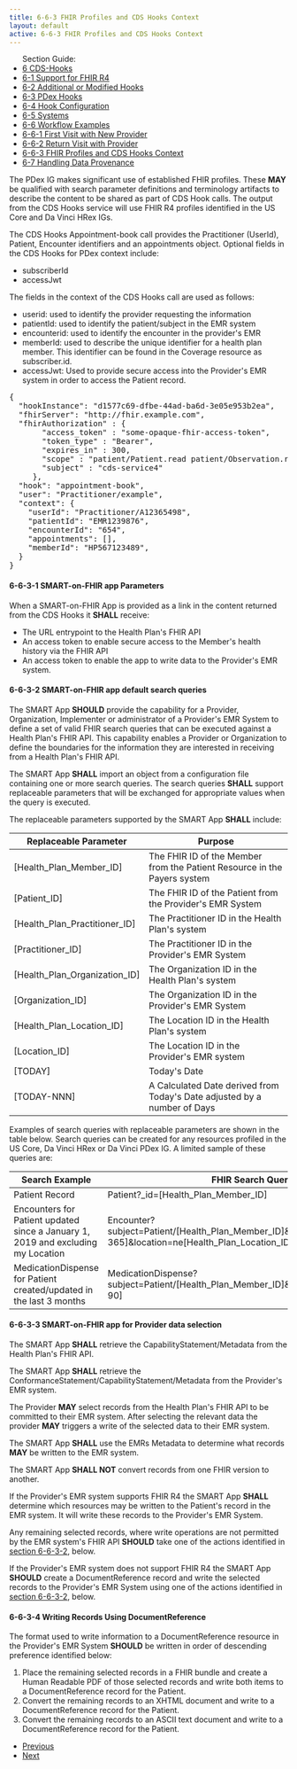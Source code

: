 ```yaml
---
title: 6-6-3 FHIR Profiles and CDS Hooks Context
layout: default
active: 6-6-3 FHIR Profiles and CDS Hooks Context
---
```


<ul id="markdown-toc">
	Section Guide:
  <li><a href="./6_CDS-Hooks.html" id="markdown-toc-cds-hooks">6 CDS-Hooks</a></li>
  <li><a href="./6-1_Support_for_FHIR_R4.html" id="markdown-toc-r4-support">6-1 Support for FHIR R4</a></li>
  <li><a href="./6-2_Additional_or_Modified_Hooks.html" id="markdown-toc-additional">6-2 Additional or Modified Hooks</a></li>
  <li><a href="./6-3_PDex_Hooks.html" id="markdown-toc-pdex-hooks">6-3 PDex Hooks</a></li>
  <li><a href="./6-4_Hook_Configuration.html" id="markdown-toc-hook-configuration">6-4 Hook Configuration</a></li>
	<li><a href="./6-5_Systems.html" id="markdown-toc-systems">6-5 Systems</a></li>
	<li><a href="./6-6_Workflow_Examples.html" id="markdown-toc-examples">6-6 Workflow Examples</a></li>
	<li><a href="./6-6-1_First_Visit_with_New_Provider.html" id="markdown-toc-first-visit">6-6-1 First Visit with New Provider</a></li>
	<li><a href="./6-6-2_Return_Visit_with_Provider.html" id="markdown-toc-return-visit">6-6-2 Return Visit with Provider</a></li>
<li><a href="./6-6-3_FHIR_Profiles_and_CDS_Hooks_Context.html" id="markdown-toc-profiles-and-context">6-6-3 FHIR Profiles and CDS Hooks Context</a></li>
	<li><a href="./6-7_Handling_Data_Provenance.html" id="markdown-toc-provenance">6-7 Handling Data Provenance</a></li>
</ul>

The PDex IG makes significant use of established FHIR profiles. These **MAY** be qualified with search parameter definitions and terminology artifacts to describe the content to be shared as part of CDS Hook calls. The output from the CDS Hooks service will use FHIR R4 profiles identified in the US Core and Da Vinci HRex IGs.


The CDS Hooks Appointment-book call provides the Practitioner (UserId), Patient, Encounter identifiers and an appointments object.
Optional fields in the CDS Hooks for PDex context include:
- subscriberId
- accessJwt

The fields in the context of the CDS Hooks call are used as follows:
- userid: used to identify the provider requesting the information
- patientId: used to identify the patient/subject in the EMR system
- encounterid: used to identify the encounter in the provider's EMR
- memberId: used to describe the unique identifier for a health plan member. This identifier can be found in the Coverage resource as subscriber.id.
- accessJwt: Used to provide secure access into the Provider's EMR system in order to access the Patient record.

<pre>
{
  "hookInstance": "d1577c69-dfbe-44ad-ba6d-3e05e953b2ea",
  "fhirServer": "http://fhir.example.com",
  "fhirAuthorization" : {
       "access_token" : "some-opaque-fhir-access-token",
       "token_type" : "Bearer",
       "expires_in" : 300,
       "scope" : "patient/Patient.read patient/Observation.read",
       "subject" : "cds-service4"
     },
  "hook": "appointment-book",
  "user": "Practitioner/example",
  "context": {
    "userId": "Practitioner/A12365498",
    "patientId": "EMR1239876",
    "encounterId": "654",
    "appointments": [],
    "memberId": "HP567123489",
  }
}
</pre>

#### 6-6-3-1 SMART-on-FHIR app Parameters
When a SMART-on-FHIR App is provided as a link in the content returned from the CDS Hooks it **SHALL** receive:

- The URL entrypoint to the Health Plan's FHIR API
- An access token to enable secure access to the Member's health history via the FHIR API
- An access token to enable the app to write data to the Provider's EMR system.

#### 6-6-3-2 SMART-on-FHIR app default search queries

The SMART App **SHOULD** provide the capability for a Provider, Organization, Implementer or administrator of a Provider's EMR System to define a set of valid FHIR search queries that can be executed against a Health Plan's FHIR API. This capability enables a Provider or Organization to define the boundaries for the information they are interested in receiving from a Health Plan's FHIR API.

The SMART App **SHALL** import an object from a configuration file containing one or more search queries. The search queries **SHALL** support replaceable parameters that will be exchanged for appropriate values when the query is executed.

The replaceable parameters supported by the SMART App **SHALL** include:

| Replaceable Parameter         | Purpose                                                                  |
|-------------------------------|--------------------------------------------------------------------------|
| [Health_Plan_Member_ID]       | The FHIR ID of the Member from the Patient Resource in the Payers system |
| [Patient_ID]                  | The FHIR ID of the Patient from the Provider's EMR System                |
| [Health_Plan_Practitioner_ID] | The Practitioner ID in the Health Plan's system                          |
| [Practitioner_ID]             | The Practitioner ID in the Provider's EMR System                         |
| [Health_Plan_Organization_ID] | The Organization ID in the Health Plan's system                          |
| [Organization_ID]             | The Organization ID in the Provider's EMR System                         |
| [Health_Plan_Location_ID]     | The Location ID in the Health Plan's system                              |
| [Location_ID]                 | The Location ID in the Provider's EMR system                             |
| [TODAY]                       | Today's Date                                                             |
| [TODAY-NNN]                   | A Calculated Date derived from Today's Date adjusted by a number of Days |

Examples of search queries with replaceable parameters are shown in the table below. Search queries can be created for any resources profiled in the US Core, Da Vinci HRex or Da Vinci PDex IG. A limited sample of these queries are:

| Search Example                                                                   | FHIR Search Query                                                                                                 |
|----------------------------------------------------------------------------------|-------------------------------------------------------------------------------------------------------------------|
| Patient Record                                                                   | Patient?_id=[Health_Plan_Member_ID]                                                                               |
| Encounters for Patient updated since a January 1, 2019 and excluding my Location | Encounter?subject=Patient/[Health_Plan_Member_ID]&_lastUpdated=gt[TODAY-365]&location=ne[Health_Plan_Location_ID] |
| MedicationDispense for Patient created/updated in the last 3 months              | MedicationDispense?subject=Patient/[Health_Plan_Member_ID]&_lastUpdated=gt[TODAY-90]                              |

#### 6-6-3-3 SMART-on-FHIR app for Provider data selection
The SMART App **SHALL** retrieve the CapabilityStatement/Metadata from the Health Plan's FHIR API.
 
The SMART App **SHALL** retrieve the ConformanceStatement/CapabilityStatement/Metadata from the Provider's EMR system. 

The Provider **MAY** select records from the Health Plan's FHIR API to be committed to their EMR system.  After selecting the relevant data the provider **MAY** triggers a write of the selected data to their EMR system. 

The SMART App **SHALL** use the EMRs Metadata to determine what records **MAY** be written to the EMR system. 

The SMART App **SHALL NOT** convert records from one FHIR version to another.

If the Provider's EMR system supports FHIR R4 the SMART App **SHALL** determine which resources may be written to the Patient's record in the EMR system. It will write these records to the Provider's EMR System. 

Any remaining selected records, where write operations are not permitted by the EMR system's FHIR API **SHOULD** take one of the actions identified in [section 6-6-3-2](#6-6-3-2-writing-records-using-documentreference), below.

If the Provider's EMR system does not support FHIR R4 the SMART App **SHOULD** create a DocumentReference record and write the selected records to the Provider's EMR System using one of the actions identified in  [section 6-6-3-2](#6-6-3-2-writing-records-using-documentreference), below.
    
#### 6-6-3-4 Writing Records Using DocumentReference

The format used to write information to a DocumentReference resource in the Provider's EMR System **SHOULD** be written in order of descending preference identified below:

1. Place the remaining selected records in a FHIR bundle and create a Human Readable PDF of those selected records and write both items to a DocumentReference record for the Patient.
2. Convert the remaining records to an XHTML document and write to a DocumentReference record for the Patient.
3. Convert the remaining records to an ASCII text document and write to a DocumentReference record for the Patient.

<ul>
  <li><a href="6-6-2_Return_Visit_with_Provider.html" >Previous</a></li>
  <li><a href="6-7_Handling_Data_Provenance.html" >Next</a></li>
</ul>